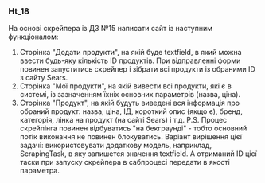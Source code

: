 ### Ht_18

На основі скрейпера із ДЗ №15 написати сайт із наступним функціоналом:
1. Сторінка "Додати продукти", на якій буде textfield, в який можна ввести будь-яку кількість ID продуктів. При відправленні форми повинен запуститись скрейпер і зібрати всі продукти із обраними ID з сайту Sears.
2. Сторінка "Мої продукти", на якій вивести всі продукти, які є в системі, із зазначенням їхніх основних параметрів (назва, ціна).
3. Сторінка "Продукт", на якій будуть виведені вся інформація про обраний продукт: назва, ціна, ІД, короткий опис (якщо є), бренд, категорія, лінка на продукт (на сайті Sears) і т.д.
P.S. Процес скрейпінга повинен відбуватись "на бекграунді" - тобто основний потік виконання не повинен блокуватись. Варіант вирішення цієї задачі: використовувати додаткову модель, наприклад, ScrapingTask, в яку запишется значення textfield. А отриманий ID цієї таски при запуску скрейпера в сабпроцесі передати в якості параметра.